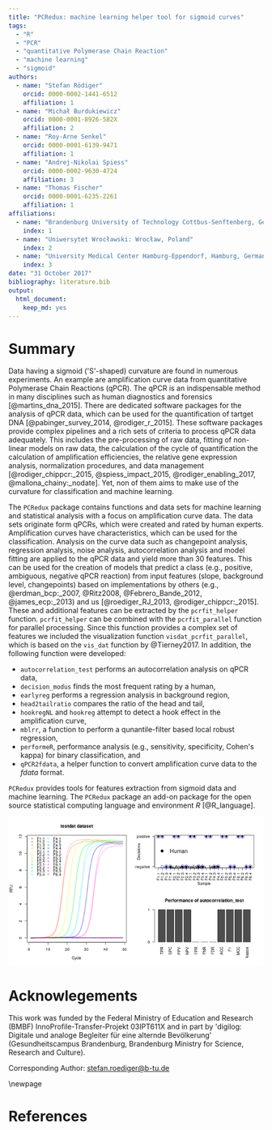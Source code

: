 ```yaml
---
title: "PCRedux: machine learning helper tool for sigmoid curves"
tags:
  - "R"
  - "PCR"
  - "quantitative Polymerase Chain Reaction"
  - "machine learning"
  - "sigmoid"
authors:
  - name: "Stefan Rödiger"
    orcid: 0000-0002-1441-6512
    affiliation: 1
  - name: "Michał Burdukiewicz"
    orcid: 0000-0001-8926-582X
    affiliation: 2
  - name: "Roy-Arne Senkel"
    orcid: 0000-0001-6139-9471
    affiliation: 1
  - name: "Andrej-Nikolai Spiess"
    orcid: 0000-0002-9630-4724
    affiliation: 3
  - name: "Thomas Fischer"
    orcid: 0000-0001-6235-2261
    affiliation: 1
affiliations:
  - name: "Brandenburg University of Technology Cottbus-Senftenberg, Germany"
    index: 1
  - name: "Uniwersytet Wrocławski: Wrocław, Poland"
    index: 2
  - name: "University Medical Center Hamburg-Eppendorf, Hamburg, Germany"
    index: 3
date: "31 October 2017"
bibliography: literature.bib
output:
  html_document:
    keep_md: yes
---
```


# Summary

Data having a sigmoid ('S'-shaped) curvature are found in numerous experiments. 
An example are amplification curve data from quantitative Polymerase Chain 
Reactions (qPCR). The qPCR is an indispensable method in many disciplines such 
as human diagnostics and forensics [@martins_dna_2015]. There are dedicated 
software packages for the analysis of qPCR data, which can be used for the 
quantification of tartget DNA [@pabinger_survey_2014, @rodiger_r_2015]. These 
software packages provide complex pipelines and a rich sets of criteria to 
process qPCR data adequately. This includes the pre-processing of raw data, 
fitting of non-linear models on raw data, the calculation of the cycle of 
quantification the calculation of amplification efficiencies, the relative gene 
expression analysis, normalization procedures, and data management 
[@rodiger_chippcr:_2015, @spiess_impact_2015, @rodiger_enabling_2017, 
@mallona_chainy:_nodate]. Yet, non of them aims to make use of the curvature for 
classification and machine learning.

The `PCRedux` package contains functions and data sets for machine learning and 
statistical analysis with a focus on amplification curve data. The data sets 
originate form qPCRs, which were created and rated by human experts. 
Amplification curves have characteristics, which can be used for the 
classification. Analysis on the curve data such as changepoint analysis, 
regression analysis, noise analysis, autocorrelation analysis and model fitting 
are applied to the qPCR data and yield more than 30 features. This can be used 
for the creation of models that predict a class (e.g., positive, ambiguous, 
negative qPCR reaction) from input features (slope, background level, 
changepoints) based on implementations by others (e.g., @erdman_bcp:_2007, 
@Ritz2008, @Febrero_Bande_2012, @james_ecp:_2013) and us [@roediger_RJ_2013, 
@rodiger_chippcr:_2015]. These and additional features can be extracted by the 
`pcrfit_helper` function. `pcrfit_helper` can be combined with the 
`pcrfit_parallel` function for parallel processing. Since this function provides 
a complex set of features we included the visualization function 
`visdat_pcrfit_parallel`, which is based on the `vis_dat` function by 
@Tierney2017. In addition, the following function were developed:

- `autocorrelation_test` performs an autocorrelation analysis on qPCR data,
- `decision_modus` finds the most frequent rating by a human,
- `earlyreg` performs a regression analysis in background region,
- `head2tailratio` compares the ratio of the head and tail,
- `hookregNL` and `hookreg` attempt to detect a hook effect in the amplification curve,
- `mblrr`, a function to perform a qunantile-filter based local robust regression,
- `performeR`, performance analysis (e.g., sensitivity, specificity, Cohen's kappa) for binary classification, and
- `qPCR2fdata`, a helper function to convert amplification curve data to the *fdata* format.



`PCRedux` provides tools for features extraction from sigmoid data and machine 
learning. The `PCRedux` package an add-on package for the open source 
statistical computing language and environment *R* [@R_language].

![](fig1.png)<!-- -->

# Acknowlegements
This work was funded by the Federal Ministry of Education and Research
(BMBF) InnoProfile-Transfer-Projekt 03IPT611X and in part by 'digilog: Digitale
und analoge Begleiter für eine alternde Bevölkerung' (Gesundheitscampus
Brandenburg, Brandenburg Ministry for Science, Research and Culture).

Corresponding Author: stefan.roediger@b-tu.de

\newpage

# References
